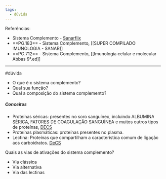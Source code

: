 ```yaml
---
tags:
  - dúvida
---
```

Referências: 
* Sistema Complemento - [Sanarflix](https://1drv.ms/u/s!AtT1UeiE5rswhM05emnv9zQXEBPPoA?e=SeKhqD)
* ==PG.183== - Sistema Complemento, [[SUPER COMPILADO IMUNOLOGIA - SANAR]]
* ==PG.712== - Sistema Complemento, [[Imunologia celular e molecular Abbas 9°.ed]]
---
#dúvida  
* O que é o sistema complemento? 
* Qual sua função?
* Qual a composição do sistema complemento? 

##### Conceitos
* Proteínas séricas: presentes no soro sanguíneo, incluindo ALBUMINA SÉRICA, FATORES DE COAGULAÇÃO SANGUÍNEA e muitos outros tipos de proteínas, [DECS](https://decs.bvsalud.org/ths/resource/?id=23132&filter=ths_exact_term&q=PROTEiNAS+SeRICAS)
* Proteínas plasmáticas: proteínas presentes no plasma. 
* Lectina: Proteínas que compartilham a característica comum de ligação aos carboidratos. [DeCS](https://decs.bvsalud.org/ths/resource/?id=8042&filter=ths_termall&q=Lectina)

Quais as vias de ativações do sistema complemento? 
* Via clássica
* Via alternativa
* Via das lectinas


[^1]: 
[^2]: 